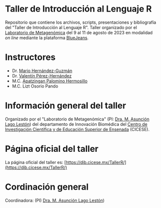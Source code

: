 # Taller de Introducción al Lenguaje R

Repositorio que contiene los archivos, scripts, presentaciones y bibliografía del "Taller de Introducción al Lenguaje R". 
Taller organizado por el [Laboratorio de Metagenómica](https://www.metagenomics-cicese.net/grupo) del 9 al 11 de agosto de 2023 en modalidad _on line_ mediante la plataforma [BlueJeans](https://www.bluejeans.com/es/descargas).

# Instructores

- Dr. [Mario Hernández-Guzmán](https://www.researchgate.net/profile/Mario-Hernandez-Guzman)
- Dr. [Valentín Pérez-Hernández](https://www.researchgate.net/profile/Valentin-Perez-Hernandez-2)
- M.C. [Apatzingan Palomino Hermosillo](https://www.researchgate.net/profile/Yolotzin-Apatzingan-Hermosillo)
- M.C. Lizt Osorio Pando 

# Información general del taller
Organizado por el "Laboratorio de Metagenómica" (PI: [Dra. M. Asunción Lago Lestón](https://usuario.cicese.mx/~alago/)) del departamento de Innovación Biomédica del [Centro de Investigación Científica y de Educación Superior de Ensenada](https://www.cicese.edu.mx/) (CICESE).

# Página oficial del taller
La página oficial del taller es: [https://dib.cicese.mx/TallerR/](https://dib.cicese.mx/TallerR/)


# Cordinación general

Coordinadora: (PI) [Dra. M. Asunción Lago Lestón](https://usuario.cicese.mx/~alago/))
